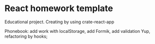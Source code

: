 # React homework template

Educational project. Creating by using crate-react-app

Phonebook: add work with localStorage, add Formik, add validation Yup,
refactoring by hooks;
